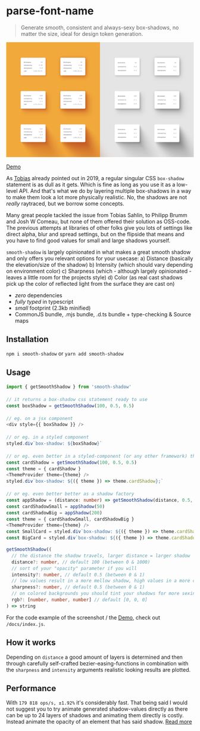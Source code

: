 # parse-font-name

> Generate smooth, consistent and always-sexy box-shadows, no matter the size, ideal for design token generation.

![Screenshot of the demo](docs/demo.png)

[Demo](http://tom2strobl.github.io/smooth-shadow)

As [Tobias](https://tobiasahlin.com/blog/layered-smooth-box-shadows/) already pointed out in 2019, a regular singular CSS `box-shadow` statement is as dull as it gets. Which is fine as long as you use it as a low-level API. And that's what we do by layering multiple box-shadows in a way to make them look a lot more physically realistic. No, the shadows are not *really* raytraced, but we borrow some concepts.

Many great people tackled the issue from Tobias Sahlin, to Philipp Brumm and Josh W Comeau, but none of them offered their solution as OSS-code. The previous attempts at libraries of other folks give you lots of settings like direct alpha, blur and spread settings, but on the flipside that means and you have to find good values for small and large shadows yourself.

`smooth-shadow` is largely opinionated in what makes a great smooth shadow and only offers you relevant options for your usecase:
a) Distance (basically the elevation/size of the shadow)
b) Intensity (which should vary depending on environment color)
c) Sharpness (which - although largely opinionated - leaves a little room for the projects style)
d) Color (as real cast shadows pick up the color of reflected light from the surface they are cast on)

- *zero* dependencies
- *fully typed* in typescript
- *small* footprint (2.3kb minified)
- CommonJS bundle, .mjs bundle, .d.ts bundle + type-checking & Source maps

## Installation

`npm i smooth-shadow` or `yarn add smooth-shadow`

## Usage

```typescript
import { getSmoothShadow } from 'smooth-shadow'

// it returns a box-shadow css statement ready to use
const boxShadow = getSmoothShadow(100, 0.5, 0.5)

// eg. on a jsx component
<div style={{ boxShadow }} />

// or eg. in a styled component
styled.div`box-shadow: ${boxShadow}`

// or eg. even better in a styled-component (or any other framework) theme
const cardShadow = getSmoothShadow(100, 0.5, 0.5)
const theme = { cardShadow }
<ThemeProvider theme={theme} />
styled.div`box-shadow: ${({ theme }) => theme.cardShadow};`

// or eg. even better better as a shadow factory
const appShadow = (distance: number) => getSmoothShadow(distance, 0.5, 0.5)
const cardShadowSmall = appShadow(50)
const cardShadowBig = appShadow(200)
const theme = { cardShadowSmall, cardShadowBig }
<ThemeProvider theme={theme} />
const SmallCard = styled.div`box-shadow: ${({ theme }) => theme.cardShadowSmall};`
const BigCard = styled.div`box-shadow: ${({ theme }) => theme.cardShadowBig};`
```

```typescript
getSmoothShadow((
  // the distance the shadow travels, larger distance = larger shadow
  distance?: number, // default 100 (between 0 & 1000)
  // sort of your "opacity" parameter if you will
  intensity?: number, // default 0.5 (between 0 & 1)
  // low values result in a more mellow shadow, high values in a more crispy experience
  sharpness?: number, // default 0.5 (between 0 & 1)
  // on colored backgrounds you should tint your shadows for more sexiness, totally optional though
  rgb?: [number, number, number] // default [0, 0, 0]
) => string
```

For the code example of the screenshot / the [Demo](http://tom2strobl.github.io/smooth-shadow), check out `/docs/index.js`.

## How it works

Depending on `distance` a good amount of layers is determined and then through carefully self-crafted bezier-easing-functions in combination with the `sharpness` and `intensity` arguments realistic looking results are plotted.

## Performance

With `179 818 ops/s, ±1.92%` it's considerably fast. That being said I would not suggest you to try animate generated shadow-values directly as there can be up to 24 layers of shadows and animating them directly is costly. Instead animate the opacity of an element that has said shadow. [Read more](https://tobiasahlin.com/blog/how-to-animate-box-shadow/)
